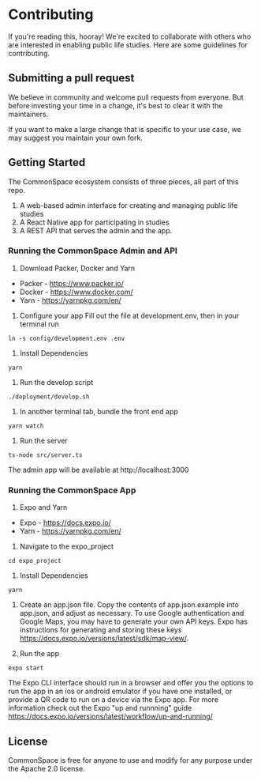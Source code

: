 # Contributing
If you're reading this, hooray! We're excited to collaborate with others who are interested in enabling public life studies. Here are some guidelines for contributing.

## Submitting a pull request
We believe in community and welcome pull requests from everyone. But before investing your time in a change, it's best to clear it with the maintainers.

If you want to make a large change that is specific to your use case, we may suggest you maintain your own fork.

## Getting Started
The CommonSpace ecosystem consists of three pieces, all part of this repo.
1. A web-based admin interface for creating and managing public life studies
1. A React Native app for participating in studies
1. A REST API that serves the admin and the app.

### Running the CommonSpace Admin and API
1. Download Packer, Docker and Yarn
* Packer - https://www.packer.io/
* Docker - https://www.docker.com/
* Yarn - https://yarnpkg.com/en/

1. Configure your app 
Fill out the file at development.env, then in your terminal run 
```
ln -s config/development.env .env
```

1. Install Dependencies
```
yarn
```

1. Run the develop script
```
./deployment/develop.sh
```

1. In another terminal tab, bundle the front end app
```
yarn watch
```

1. Run the server
```
ts-node src/server.ts
```

The admin app will be available at http://localhost:3000

### Running the CommonSpace App
1. Expo and Yarn
* Expo - https://docs.expo.io/
* Yarn - https://yarnpkg.com/en/

1. Navigate to the expo_project
```
cd expo_project
```
1. Install Dependencies
```
yarn
```

1. Create an app.json file. 
Copy the contents of app.json.example into app.json, and adjust as necessary.
To use Google authentication and Google Maps, you may have to generate your own API keys.
Expo has instructions for generating and storing these keys https://docs.expo.io/versions/latest/sdk/map-view/.

1. Run the app
```
expo start 
```
The Expo CLI interface should run in a browser and offer you the options to run the app in an ios or android emulator if you have one installed, or provide a QR code to run on a device via the Expo app. For more information check out the Expo "up and runnning" guide https://docs.expo.io/versions/latest/workflow/up-and-running/

## License 
CommonSpace is free for anyone to use and modify for any purpose under the Apache 2.0 license.